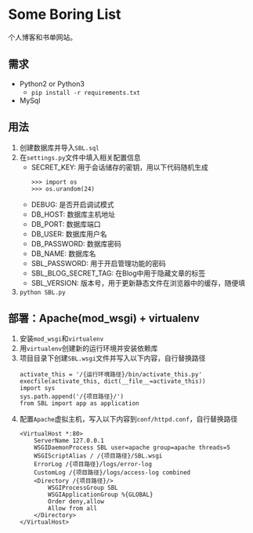# Some Boring List
个人博客和书单网站。

## 需求
- Python2 or Python3
    - `pip install -r requirements.txt`
- MySql

## 用法
1. 创建数据库并导入`SBL.sql`
1. 在`settings.py`文件中填入相关配置信息
    - SECRET_KEY: 用于会话储存的密钥，用以下代码随机生成
        ```
        >>> import os
        >>> os.urandom(24)
        ```
    - DEBUG: 是否开启调试模式
    - DB_HOST: 数据库主机地址
    - DB_PORT: 数据库端口
    - DB_USER: 数据库用户名
    - DB_PASSWORD: 数据库密码
    - DB_NAME: 数据库名
    - SBL_PASSWORD:  用于开启管理功能的密码
    - SBL_BLOG_SECRET_TAG: 在Blog中用于隐藏文章的标签
    - SBL_VERSION: 版本号，用于更新静态文件在浏览器中的缓存，随便填
1. `python SBL.py`

## 部署：Apache(mod_wsgi) + virtualenv
1. 安装`mod_wsgi`和`virtualenv`
1. 用`virtualenv`创建新的运行环境并安装依赖库
1. 项目目录下创建`SBL.wsgi`文件并写入以下内容，自行替换路径
    ```
    activate_this = '/{运行环境路径}/bin/activate_this.py'
    execfile(activate_this, dict(__file__=activate_this))
    import sys
    sys.path.append('/{项目路径}/')
    from SBL import app as application
    ```
1. 配置`Apache`虚拟主机，写入以下内容到`conf/httpd.conf`，自行替换路径
    ```
    <VirtualHost *:80>
        ServerName 127.0.0.1
        WSGIDaemonProcess SBL user=apache group=apache threads=5
        WSGIScriptAlias / /{项目路径}/SBL.wsgi
        ErrorLog /{项目路径}/logs/error-log
        CustomLog /{项目路径}/logs/access-log combined
        <Directory /{项目路径}/>
            WSGIProcessGroup SBL
            WSGIApplicationGroup %{GLOBAL}
            Order deny,allow
            Allow from all
        </Directory>
    </VirtualHost>
    ```